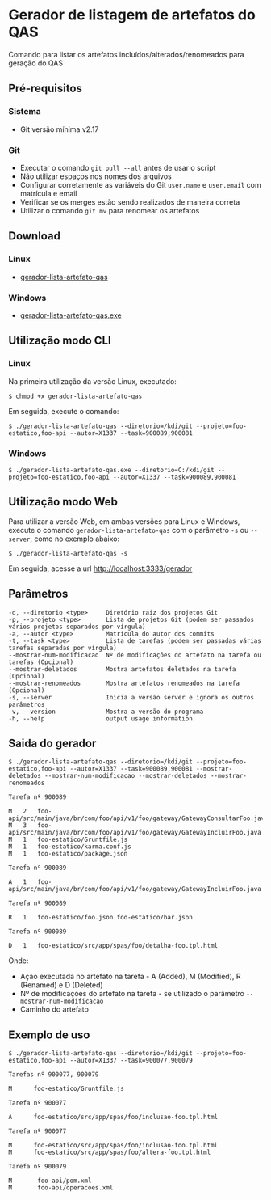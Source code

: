 # Gerador de listagem de artefatos do QAS

Comando para listar os artefatos incluídos/alterados/renomeados para geração do QAS

## Pré-requisitos 

### Sistema

- Git versão mínima v2.17

### Git

- Executar o comando `git pull --all` antes de usar o script
- Não utilizar espaços nos nomes dos arquivos
- Configurar corretamente as variáveis do Git `user.name` e `user.email` com matrícula e email
- Verificar se os merges estão sendo realizados de maneira correta
- Utilizar o comando `git mv` para renomear os artefatos

## Download

### Linux 

- [gerador-lista-artefato-qas](https://raw.githubusercontent.com/diegomdrs/gerador-lista-artefato-qas/master/dist/gerador-lista-artefato-qas)

### Windows 

- [gerador-lista-artefato-qas.exe](https://raw.githubusercontent.com/diegomdrs/gerador-lista-artefato-qas/master/dist/gerador-lista-artefato-qas.exe)

## Utilização modo CLI

### Linux

Na primeira utilização da versão Linux, executado:

``` console
$ chmod +x gerador-lista-artefato-qas
```
Em seguida, execute o comando:

``` console
$ ./gerador-lista-artefato-qas --diretorio=/kdi/git --projeto=foo-estatico,foo-api --autor=X1337 --task=900089,900081
```

### Windows

``` console
$ ./gerador-lista-artefato-qas.exe --diretorio=C:/kdi/git --projeto=foo-estatico,foo-api --autor=X1337 --task=900089,900081
```

## Utilização modo Web

Para utilizar a versão Web, em ambas versões para Linux e Windows, execute o comando `gerador-lista-artefato-qas` com o parâmetro `-s` ou `--server`, como no exemplo abaixo:

``` console
$ ./gerador-lista-artefato-qas -s
```

Em seguida, acesse a url [http://localhost:3333/gerador](http://localhost:3333/gerador)

## Parâmetros

``` console
-d, --diretorio <type>     Diretório raiz dos projetos Git
-p, --projeto <type>       Lista de projetos Git (podem ser passados vários projetos separados por vírgula)
-a, --autor <type>         Matrícula do autor dos commits
-t, --task <type>          Lista de tarefas (podem ser passadas várias tarefas separadas por vírgula)
--mostrar-num-modificacao  Nº de modificações do artefato na tarefa ou tarefas (Opcional)
--mostrar-deletados        Mostra artefatos deletados na tarefa (Opcional)
--mostrar-renomeados       Mostra artefatos renomeados na tarefa (Opcional)
-s, --server               Inicia a versão server e ignora os outros parâmetros
-v, --version              Mostra a versão do programa
-h, --help                 output usage information
```

## Saida do gerador

``` console
$ ./gerador-lista-artefato-qas --diretorio=/kdi/git --projeto=foo-estatico,foo-api --autor=X1337 --task=900089,900081 --mostrar-deletados --mostrar-num-modificacao --mostrar-deletados --mostrar-renomeados

Tarefa nº 900089

M   2   foo-api/src/main/java/br/com/foo/api/v1/foo/gateway/GatewayConsultarFoo.java
M   3   foo-api/src/main/java/br/com/foo/api/v1/foo/gateway/GatewayIncluirFoo.java
M   1   foo-estatico/Gruntfile.js
M   1   foo-estatico/karma.conf.js
M   1   foo-estatico/package.json

Tarefa nº 900089

A   1   foo-api/src/main/java/br/com/foo/api/v1/foo/gateway/GatewayIncluirFoo.java

Tarefa nº 900089

R   1   foo-estatico/foo.json foo-estatico/bar.json

Tarefa nº 900089

D   1   foo-estatico/src/app/spas/foo/detalha-foo.tpl.html

```
Onde:

- Ação executada no artefato na tarefa - A (Added), M (Modified), R (Renamed) e D (Deleted)
- Nº de modificações do artefato na tarefa - se utilizado o parâmetro `--mostrar-num-modificacao`
- Caminho do artefato

## Exemplo de uso

``` console
$ ./gerador-lista-artefato-qas --diretorio=/kdi/git --projeto=foo-estatico,foo-api --autor=X1337 --task=900077,900079

Tarefas nº 900077, 900079

M      foo-estatico/Gruntfile.js

Tarefa nº 900077

A      foo-estatico/src/app/spas/foo/inclusao-foo.tpl.html

Tarefa nº 900077

M      foo-estatico/src/app/spas/foo/inclusao-foo.tpl.html
M      foo-estatico/src/app/spas/foo/altera-foo.tpl.html

Tarefa nº 900079

M       foo-api/pom.xml
M       foo-api/operacoes.xml

```
